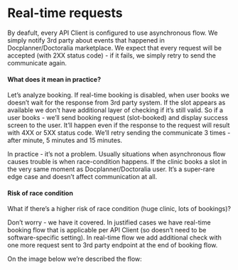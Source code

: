 # Real-time requests



By deafult, every API Client is configured to use asynchronous flow. We simply notify 3rd party about events that happened in Docplanner/Doctoralia marketplace. We expect that every request will be accepted (with 2XX status code) - if it fails, we simply retry to send the communicate again.

#### What does it mean in practice?

Let’s analyze booking. If real-time booking is disabled, when user books we doesn’t wait for the response from 3rd party system. If the slot appears as available we don’t have additional layer of checking if it’s still valid. So if a user books - we’ll send booking request (slot-booked) and display success screen to the user. It’ll happen even if the response to the request will result with 4XX or 5XX status code. We’ll retry sending the communicate 3 times - after minute, 5 minutes and 15 minutes.

In practice - it’s not a problem. Usually situations when asynchronous flow causes trouble is when race-condition happens. If the clinic books a slot in the very same moment as Docplanner/Doctoralia user. It’s a super-rare edge case and doesn’t affect communication at all.

#### Risk of race condition

What if there’s a higher risk of race condition (huge clinic, lots of bookings)?

Don’t worry - we have it covered. In justified cases we have real-time booking flow that is applicable per API Client (so doesn’t need to be software-specific setting). In real-time flow we add additional check with one more request sent to 3rd party endpoint at the end of booking flow.

On the image below we’re described the flow:

<add graph of real-time communication>